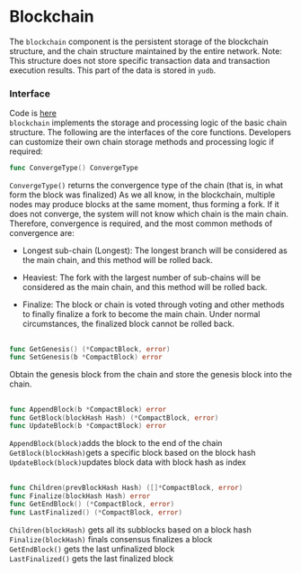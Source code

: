 # Blockchain  
The `blockchain` component is the persistent storage of the blockchain structure, and the chain structure maintained by the entire network. Note: This structure does not store specific transaction data and transaction execution results. This part of the data is stored in `yudb`.





### Interface  
Code is [here](https://github.com/yu-org/yu/blob/master/core/blockchain/blockchain.go)  
`blockchain` implements the storage and processing logic of the basic chain structure. The following are the interfaces of the core functions. Developers can customize their own chain storage methods and processing logic if required: 

```go
func ConvergeType() ConvergeType
```
`ConvergeType()` returns the convergence type of the chain (that is, in what form the block was finalized)
As we all know, in the blockchain, multiple nodes may produce blocks at the same moment, thus forming a fork. If it does not converge, the system will not know which chain is the main chain. Therefore, convergence is required, and the most common methods of convergence are:  
- Longest sub-chain (Longest): The longest branch will be considered as the main chain, and this method will be rolled back.    

- Heaviest: The fork with the largest number of sub-chains will be considered as the main chain, and this method will be rolled back.    
- Finalize: The block or chain is voted through voting and other methods to finally finalize a fork to become the main chain. Under normal circumstances, the finalized block cannot be rolled back.   

##      
          
          
```go
func GetGenesis() (*CompactBlock, error)
func SetGenesis(b *CompactBlock) error
```
Obtain the genesis block from the chain and store the genesis block into the chain.

##

```go
func AppendBlock(b *CompactBlock) error
func GetBlock(blockHash Hash) (*CompactBlock, error)
func UpdateBlock(b *CompactBlock) error
``` 

`AppendBlock(block)`adds the block to the end of the chain  
`GetBlock(blockHash)`gets a specific block based on the block hash  
`UpdateBlock(block)`updates block data with block hash as index


##

```go
func Children(prevBlockHash Hash) ([]*CompactBlock, error)  
func Finalize(blockHash Hash) error  
func GetEndBlock() (*CompactBlock, error)
func LastFinalized() (*CompactBlock, error)
```  

`Children(blockHash)` gets all its subblocks based on a block hash  
`Finalize(blockHash)` finals consensus finalizes a block  
`GetEndBlock()` gets the last unfinalized block  
`LastFinalized()` gets the last finalized block

